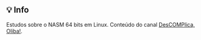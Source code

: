 ## :bulb: Info

Estudos sobre o NASM 64 bits em Linux. Conteúdo do canal [DesCOMPlica, Oliba!](https://www.youtube.com/DesCOMPlicaOliba).
